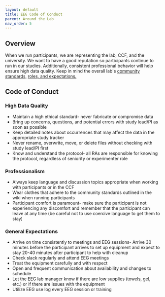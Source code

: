 ```yaml
---
layout: default
title: EEG Code of Conduct
parent: Around the Lab
nav_order: 5
---
```


## Overview
When we run participants, we are representing the lab, CCF, and the university. We want to have a good reputation so participants continue to run in our studies. Additionally, consistent professional behavior will help ensure high data quality. Keep in mind the overall lab's [community standards,](https://ndclab.github.io/wiki/docs/around-the-lab/community-standards.html) [roles, and expectations.](https://ndclab.github.io/wiki/docs/around-the-lab/roles-expectations.html)

## Code of Conduct
### High Data Quality
* Maintain a high ethical standard- never fabricate or compromise data
* Bring up concerns, questions, and potential errors with study lead/PI as soon as possible
* Keep detailed notes about occurrences that may affect the data in the appropriate study tracker
* Never rename, overwrite, move, or delete files without checking with study lead/PI first
* Know and understand the protocol- all RAs are responsible for knowing the protocol, regardless of seniority or experimenter role

### Professionalism
* Always keep language and discussion topics appropriate when working with participants or in the CCF
* Wear clothes that adhere to the community standards outlined in the wiki when running participants
* Participant comfort is paramount- make sure the participant is not experiencing any discomfort and remember that the participant can leave at any time (be careful not to use coercive language to get them to stay)

### General Expectations
* Arrive on time consistently to meetings and EEG sessions- Arrive 30 minutes before the participant arrives to set up equipment and expect to stay 20-40 minutes after participant to help with cleanup
* Check slack regularly and attend EEG meetings
* Treat the equipment carefully and with respect 
* Open and frequent communication about availability and changes to schedule
* Let the EEG lab manager know if there are low supplies (towels, gel, etc.) or if there are issues with the equipment
* Utilize EEG use log every EEG session or training